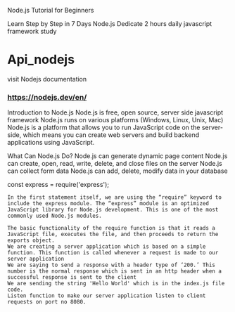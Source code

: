 Node.js Tutorial for Beginners

Learn Step by Step in 7 Days Node.js
Dedicate 2 hours daily javascript framework study
# Api_nodejs
visit Nodejs documentation
### https://nodejs.dev/en/
Introduction to Node.js
Node.js is free, open source, server side javascript framework
Node.js runs on various platforms (Windows, Linux, Unix, Mac)
Node.js is a platform that allows you to run JavaScript code on the server-side, which means you can create web servers and build backend applications using JavaScript.

What Can Node.js Do?
Node.js can generate dynamic page content
Node.js can create, open, read, write, delete, and close files on the server
Node.js can collect form data
Node.js can add, delete, modify data in your database

const express = require('express');

    In the first statement itself, we are using the “require” keyword to include the express module. The “express” module is an optimized JavaScript library for Node.js development. This is one of the most commonly used Node.js modules.

    The basic functionality of the require function is that it reads a JavaScript file, executes the file, and then proceeds to return the exports object.
    We are creating a server application which is based on a simple function. This function is called whenever a request is made to our server application
    We are saying to send a response with a header type of ‘200.’ This number is the normal response which is sent in an http header when a successful response is sent to the client
    We are sending the string 'Hello World' which is in the index.js file code.
    Listen function to make our server application listen to client requests on port no 8080.